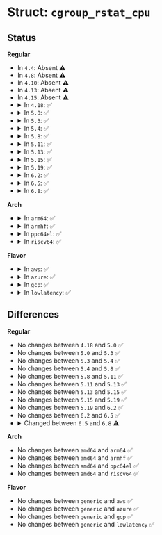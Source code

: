 # Struct: <code>cgroup_rstat_cpu</code>

## Status
<b>Regular</b>
<ul>
<li>
In <code>4.4</code>: Absent ⚠️
</li>
<li>
In <code>4.8</code>: Absent ⚠️
</li>
<li>
In <code>4.10</code>: Absent ⚠️
</li>
<li>
In <code>4.13</code>: Absent ⚠️
</li>
<li>
In <code>4.15</code>: Absent ⚠️
</li>
<li>
<details>
<summary>In <code>4.18</code>: ✅</summary>

```c
struct cgroup_rstat_cpu {
    struct u64_stats_sync bsync;
    struct cgroup_base_stat bstat;
    struct cgroup_base_stat last_bstat;
    struct cgroup *updated_children;
    struct cgroup *updated_next;
};
```
</details>
</li>
<li>
<details>
<summary>In <code>5.0</code>: ✅</summary>

```c
struct cgroup_rstat_cpu {
    struct u64_stats_sync bsync;
    struct cgroup_base_stat bstat;
    struct cgroup_base_stat last_bstat;
    struct cgroup *updated_children;
    struct cgroup *updated_next;
};
```
</details>
</li>
<li>
<details>
<summary>In <code>5.3</code>: ✅</summary>

```c
struct cgroup_rstat_cpu {
    struct u64_stats_sync bsync;
    struct cgroup_base_stat bstat;
    struct cgroup_base_stat last_bstat;
    struct cgroup *updated_children;
    struct cgroup *updated_next;
};
```
</details>
</li>
<li>
<details>
<summary>In <code>5.4</code>: ✅</summary>

```c
struct cgroup_rstat_cpu {
    struct u64_stats_sync bsync;
    struct cgroup_base_stat bstat;
    struct cgroup_base_stat last_bstat;
    struct cgroup *updated_children;
    struct cgroup *updated_next;
};
```
</details>
</li>
<li>
<details>
<summary>In <code>5.8</code>: ✅</summary>

```c
struct cgroup_rstat_cpu {
    struct u64_stats_sync bsync;
    struct cgroup_base_stat bstat;
    struct cgroup_base_stat last_bstat;
    struct cgroup *updated_children;
    struct cgroup *updated_next;
};
```
</details>
</li>
<li>
<details>
<summary>In <code>5.11</code>: ✅</summary>

```c
struct cgroup_rstat_cpu {
    struct u64_stats_sync bsync;
    struct cgroup_base_stat bstat;
    struct cgroup_base_stat last_bstat;
    struct cgroup *updated_children;
    struct cgroup *updated_next;
};
```
</details>
</li>
<li>
<details>
<summary>In <code>5.13</code>: ✅</summary>

```c
struct cgroup_rstat_cpu {
    struct u64_stats_sync bsync;
    struct cgroup_base_stat bstat;
    struct cgroup_base_stat last_bstat;
    struct cgroup *updated_children;
    struct cgroup *updated_next;
};
```
</details>
</li>
<li>
<details>
<summary>In <code>5.15</code>: ✅</summary>

```c
struct cgroup_rstat_cpu {
    struct u64_stats_sync bsync;
    struct cgroup_base_stat bstat;
    struct cgroup_base_stat last_bstat;
    struct cgroup *updated_children;
    struct cgroup *updated_next;
};
```
</details>
</li>
<li>
<details>
<summary>In <code>5.19</code>: ✅</summary>

```c
struct cgroup_rstat_cpu {
    struct u64_stats_sync bsync;
    struct cgroup_base_stat bstat;
    struct cgroup_base_stat last_bstat;
    struct cgroup *updated_children;
    struct cgroup *updated_next;
};
```
</details>
</li>
<li>
<details>
<summary>In <code>6.2</code>: ✅</summary>

```c
struct cgroup_rstat_cpu {
    struct u64_stats_sync bsync;
    struct cgroup_base_stat bstat;
    struct cgroup_base_stat last_bstat;
    struct cgroup *updated_children;
    struct cgroup *updated_next;
};
```
</details>
</li>
<li>
<details>
<summary>In <code>6.5</code>: ✅</summary>

```c
struct cgroup_rstat_cpu {
    struct u64_stats_sync bsync;
    struct cgroup_base_stat bstat;
    struct cgroup_base_stat last_bstat;
    struct cgroup *updated_children;
    struct cgroup *updated_next;
};
```
</details>
</li>
<li>
<details>
<summary>In <code>6.8</code>: ✅</summary>

```c
struct cgroup_rstat_cpu {
    struct u64_stats_sync bsync;
    struct cgroup_base_stat bstat;
    struct cgroup_base_stat last_bstat;
    struct cgroup_base_stat subtree_bstat;
    struct cgroup_base_stat last_subtree_bstat;
    struct cgroup *updated_children;
    struct cgroup *updated_next;
};
```
</details>
</li>
</ul>
<b>Arch</b>
<ul>
<li>
<details>
<summary>In <code>arm64</code>: ✅</summary>

```c
struct cgroup_rstat_cpu {
    struct u64_stats_sync bsync;
    struct cgroup_base_stat bstat;
    struct cgroup_base_stat last_bstat;
    struct cgroup *updated_children;
    struct cgroup *updated_next;
};
```
</details>
</li>
<li>
<details>
<summary>In <code>armhf</code>: ✅</summary>

```c
struct cgroup_rstat_cpu {
    struct u64_stats_sync bsync;
    struct cgroup_base_stat bstat;
    struct cgroup_base_stat last_bstat;
    struct cgroup *updated_children;
    struct cgroup *updated_next;
};
```
</details>
</li>
<li>
<details>
<summary>In <code>ppc64el</code>: ✅</summary>

```c
struct cgroup_rstat_cpu {
    struct u64_stats_sync bsync;
    struct cgroup_base_stat bstat;
    struct cgroup_base_stat last_bstat;
    struct cgroup *updated_children;
    struct cgroup *updated_next;
};
```
</details>
</li>
<li>
<details>
<summary>In <code>riscv64</code>: ✅</summary>

```c
struct cgroup_rstat_cpu {
    struct u64_stats_sync bsync;
    struct cgroup_base_stat bstat;
    struct cgroup_base_stat last_bstat;
    struct cgroup *updated_children;
    struct cgroup *updated_next;
};
```
</details>
</li>
</ul>
<b>Flavor</b>
<ul>
<li>
<details>
<summary>In <code>aws</code>: ✅</summary>

```c
struct cgroup_rstat_cpu {
    struct u64_stats_sync bsync;
    struct cgroup_base_stat bstat;
    struct cgroup_base_stat last_bstat;
    struct cgroup *updated_children;
    struct cgroup *updated_next;
};
```
</details>
</li>
<li>
<details>
<summary>In <code>azure</code>: ✅</summary>

```c
struct cgroup_rstat_cpu {
    struct u64_stats_sync bsync;
    struct cgroup_base_stat bstat;
    struct cgroup_base_stat last_bstat;
    struct cgroup *updated_children;
    struct cgroup *updated_next;
};
```
</details>
</li>
<li>
<details>
<summary>In <code>gcp</code>: ✅</summary>

```c
struct cgroup_rstat_cpu {
    struct u64_stats_sync bsync;
    struct cgroup_base_stat bstat;
    struct cgroup_base_stat last_bstat;
    struct cgroup *updated_children;
    struct cgroup *updated_next;
};
```
</details>
</li>
<li>
<details>
<summary>In <code>lowlatency</code>: ✅</summary>

```c
struct cgroup_rstat_cpu {
    struct u64_stats_sync bsync;
    struct cgroup_base_stat bstat;
    struct cgroup_base_stat last_bstat;
    struct cgroup *updated_children;
    struct cgroup *updated_next;
};
```
</details>
</li>
</ul>

## Differences
<b>Regular</b>
<ul>
<li>
No changes between <code>4.18</code> and <code>5.0</code> ✅
</li>
<li>
No changes between <code>5.0</code> and <code>5.3</code> ✅
</li>
<li>
No changes between <code>5.3</code> and <code>5.4</code> ✅
</li>
<li>
No changes between <code>5.4</code> and <code>5.8</code> ✅
</li>
<li>
No changes between <code>5.8</code> and <code>5.11</code> ✅
</li>
<li>
No changes between <code>5.11</code> and <code>5.13</code> ✅
</li>
<li>
No changes between <code>5.13</code> and <code>5.15</code> ✅
</li>
<li>
No changes between <code>5.15</code> and <code>5.19</code> ✅
</li>
<li>
No changes between <code>5.19</code> and <code>6.2</code> ✅
</li>
<li>
No changes between <code>6.2</code> and <code>6.5</code> ✅
</li>
<li>
<details>
<summary>Changed between <code>6.5</code> and <code>6.8</code> ⚠️</summary>
<ul>
<li>
<b>Field added. </b>
<code>struct cgroup_base_stat subtree_bstat</code>
</li>
<li>
<b>Field added. </b>
<code>struct cgroup_base_stat last_subtree_bstat</code>
</li>
</ul>
</details>
</li>
</ul>
<b>Arch</b>
<ul>
<li>
No changes between <code>amd64</code> and <code>arm64</code> ✅
</li>
<li>
No changes between <code>amd64</code> and <code>armhf</code> ✅
</li>
<li>
No changes between <code>amd64</code> and <code>ppc64el</code> ✅
</li>
<li>
No changes between <code>amd64</code> and <code>riscv64</code> ✅
</li>
</ul>
<b>Flavor</b>
<ul>
<li>
No changes between <code>generic</code> and <code>aws</code> ✅
</li>
<li>
No changes between <code>generic</code> and <code>azure</code> ✅
</li>
<li>
No changes between <code>generic</code> and <code>gcp</code> ✅
</li>
<li>
No changes between <code>generic</code> and <code>lowlatency</code> ✅
</li>
</ul>
